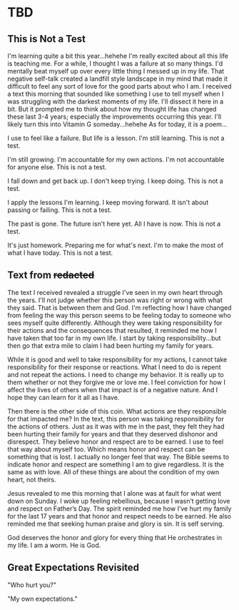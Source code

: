 # TBD

## This is Not a Test

I'm learning quite a bit this year...hehehe I'm really excited about all this life is teaching me. For a while, I thought I was a failure at so many things. I'd mentally beat myself up over every little thing I messed up in my life. That negative self-talk created a landfill style landscape in my mind that made it difficult to feel any sort of love for the good parts about who I am. I received a text this morning that sounded like something I use to tell myself when I was struggling with the darkest moments of my life. I'll dissect it here in a bit. But it prompted me to think about how my thought life has changed these last 3-4 years; especially the improvements occurring this year. I'll likely turn this into Vitamin G someday...hehehe As for today, it is a poem...

I use to feel like a failure.
But life is a lesson.
I'm still learning.
This is not a test.

I'm still growing.
I'm accountable for my own actions.
I'm not accountable for anyone else.
This is not a test.

I fall down and get back up.
I don't keep trying.
I keep doing.
This is not a test.

I apply the lessons I'm learning.
I keep moving forward.
It isn't about passing or failing.
This is not a test.

The past is gone.
The future isn't here yet.
All I have is now.
This is not a test.

It's just homework.
Preparing me for what's next.
I'm to make the most of what I have today.
This is not a test.

## Text from ~~redacted~~

The text I received revealed a struggle I've seen in my own heart through the years. I'll not judge whether this person was right or wrong with what they said. That is between them and God. I'm reflecting how I have changed from feeling the way this person seems to be feeling today to someone who sees myself quite differently. Although they were taking responsibility for their actions and the consequences that resulted, it reminded me how I have taken that too far in my own life. I start by taking responsibility...but then go that extra mile to claim I had been hurting my family for years.

While it is good and well to take responsibility for my actions, I cannot take responsibility for their response or reactions. What I need to do is repent and not repeat the actions. I need to change my behavior. It is really up to them whether or not they forgive me or love me. I feel conviction for how I affect the lives of others when that impact is of a negative nature. And I hope they can learn for it all as I have.

Then there is the other side of this coin. What actions are they responsible for that impacted me? In the text, this person was taking responsibility for the actions of others. Just as it was with me in the past, they felt they had been hurting their family for years and that they deserved dishonor and disrespect. They believe honor and respect are to be earned. I use to feel that way about myself too. Which means honor and respect can be something that is lost. I actually no longer feel that way. The Bible seems to indicate honor and respect are something I am to give regardless. It is the same as with love. All of these things are about the condition of my own heart, not theirs.

Jesus revealed to me this morning that I alone was at fault for what went down on Sunday. I woke up feeling rebellious, because I wasn’t getting love and respect on Father’s Day. The spirit reminded me how I’ve hurt my family for the last 17 years and that honor and respect needs to be earned. He also reminded me that seeking human praise and glory is sin. It is self serving. 

God deserves the honor and glory for every thing that He orchestrates in my life. I am a worm. He is God.

## Great Expectations Revisited

"Who hurt you?"

"My own expectations."